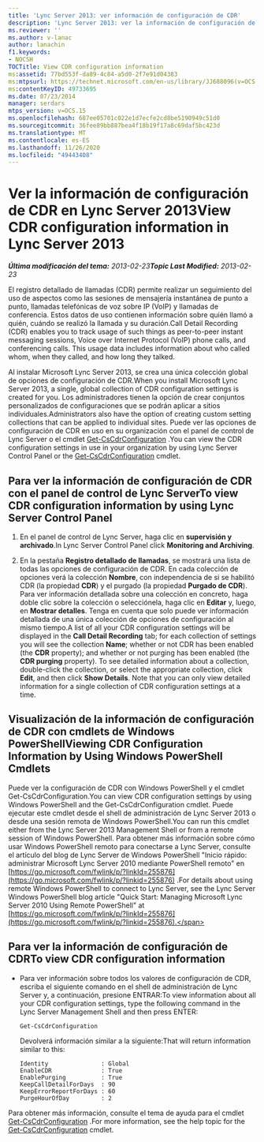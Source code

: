 ```yaml
---
title: 'Lync Server 2013: ver información de configuración de CDR'
description: 'Lync Server 2013: ver la información de configuración de CDR.'
ms.reviewer: ''
ms.author: v-lanac
author: lanachin
f1.keywords:
- NOCSH
TOCTitle: View CDR configuration information
ms:assetid: 77bd553f-da89-4c84-a5d0-2f7e91d04383
ms:mtpsurl: https://technet.microsoft.com/en-us/library/JJ688096(v=OCS.15)
ms:contentKeyID: 49733695
ms.date: 07/23/2014
manager: serdars
mtps_version: v=OCS.15
ms.openlocfilehash: 687ee05701c022e1d7ecfe2cd8be5190949c51d0
ms.sourcegitcommit: 36fee89bb887bea4f18b19f17a8c69daf5bc423d
ms.translationtype: MT
ms.contentlocale: es-ES
ms.lasthandoff: 11/26/2020
ms.locfileid: "49443408"
---
```

# <a name="view-cdr-configuration-information-in-lync-server-2013"></a><span data-ttu-id="8bdbd-103">Ver la información de configuración de CDR en Lync Server 2013</span><span class="sxs-lookup"><span data-stu-id="8bdbd-103">View CDR configuration information in Lync Server 2013</span></span>

<div data-xmlns="http://www.w3.org/1999/xhtml">

<div class="topic" data-xmlns="http://www.w3.org/1999/xhtml" data-msxsl="urn:schemas-microsoft-com:xslt" data-cs="https://msdn.microsoft.com/">

<div data-asp="https://msdn2.microsoft.com/asp">



</div>

<div id="mainSection">

<div id="mainBody"><span data-ttu-id="8bdbd-104">

<span> </span></span><span class="sxs-lookup"><span data-stu-id="8bdbd-104">

<span> </span></span></span>

<span data-ttu-id="8bdbd-105">_**Última modificación del tema:** 2013-02-23_</span><span class="sxs-lookup"><span data-stu-id="8bdbd-105">_**Topic Last Modified:** 2013-02-23_</span></span>

<span data-ttu-id="8bdbd-p101">El registro detallado de llamadas (CDR) permite realizar un seguimiento del uso de aspectos como las sesiones de mensajería instantánea de punto a punto, llamadas telefónicas de voz sobre IP (VoIP) y llamadas de conferencia. Estos datos de uso contienen información sobre quién llamó a quién, cuándo se realizó la llamada y su duración.</span><span class="sxs-lookup"><span data-stu-id="8bdbd-p101">Call Detail Recording (CDR) enables you to track usage of such things as peer-to-peer instant messaging sessions, Voice over Internet Protocol (VoIP) phone calls, and conferencing calls. This usage data includes information about who called whom, when they called, and how long they talked.</span></span>

<span data-ttu-id="8bdbd-108">Al instalar Microsoft Lync Server 2013, se crea una única colección global de opciones de configuración de CDR.</span><span class="sxs-lookup"><span data-stu-id="8bdbd-108">When you install Microsoft Lync Server 2013, a single, global collection of CDR configuration settings is created for you.</span></span> <span data-ttu-id="8bdbd-109">Los administradores tienen la opción de crear conjuntos personalizados de configuraciones que se podrán aplicar a sitios individuales.</span><span class="sxs-lookup"><span data-stu-id="8bdbd-109">Administrators also have the option of creating custom setting collections that can be applied to individual sites.</span></span> <span data-ttu-id="8bdbd-110">Puede ver las opciones de configuración de CDR en uso en su organización con el panel de control de Lync Server o el cmdlet [Get-CsCdrConfiguration](https://docs.microsoft.com/powershell/module/skype/Get-CsCdrConfiguration) .</span><span class="sxs-lookup"><span data-stu-id="8bdbd-110">You can view the CDR configuration settings in use in your organization by using Lync Server Control Panel or the [Get-CsCdrConfiguration](https://docs.microsoft.com/powershell/module/skype/Get-CsCdrConfiguration) cmdlet.</span></span>

<div>

## <a name="to-view-cdr-configuration-information-by-using-lync-server-control-panel"></a><span data-ttu-id="8bdbd-111">Para ver la información de configuración de CDR con el panel de control de Lync Server</span><span class="sxs-lookup"><span data-stu-id="8bdbd-111">To view CDR configuration information by using Lync Server Control Panel</span></span>

1.  <span data-ttu-id="8bdbd-112">En el panel de control de Lync Server, haga clic en **supervisión y archivado**.</span><span class="sxs-lookup"><span data-stu-id="8bdbd-112">In Lync Server Control Panel click **Monitoring and Archiving**.</span></span>

2.  <span data-ttu-id="8bdbd-p103">En la pestaña **Registro detallado de llamadas**, se mostrará una lista de todas las opciones de configuración de CDR. En cada colección de opciones verá la colección **Nombre**, con independencia de si se habilitó CDR (la propiedad **CDR**) y el purgado (la propiedad **Purgado de CDR**). Para ver información detallada sobre una colección en concreto, haga doble clic sobre la colección o selecciónela, haga clic en **Editar** y, luego, en **Mostrar detalles**. Tenga en cuenta que solo puede ver información detallada de una única colección de opciones de configuración al mismo tiempo.</span><span class="sxs-lookup"><span data-stu-id="8bdbd-p103">A list of all your CDR configuration settings will be displayed in the **Call Detail Recording** tab; for each collection of settings you will see the collection **Name**; whether or not CDR has been enabled (the **CDR** property); and whether or not purging has been enabled (the **CDR purging** property). To see detailed information about a collection, double-click the collection, or select the appropriate collection, click **Edit**, and then click **Show Details**. Note that you can only view detailed information for a single collection of CDR configuration settings at a time.</span></span>

</div>

<div>

## <a name="viewing-cdr-configuration-information-by-using-windows-powershell-cmdlets"></a><span data-ttu-id="8bdbd-116">Visualización de la información de configuración de CDR con cmdlets de Windows PowerShell</span><span class="sxs-lookup"><span data-stu-id="8bdbd-116">Viewing CDR Configuration Information by Using Windows PowerShell Cmdlets</span></span>

<span data-ttu-id="8bdbd-117">Puede ver la configuración de CDR con Windows PowerShell y el cmdlet Get-CsCdrConfiguration.</span><span class="sxs-lookup"><span data-stu-id="8bdbd-117">You can view CDR configuration settings by using Windows PowerShell and the Get-CsCdrConfiguration cmdlet.</span></span> <span data-ttu-id="8bdbd-118">Puede ejecutar este cmdlet desde el shell de administración de Lync Server 2013 o desde una sesión remota de Windows PowerShell.</span><span class="sxs-lookup"><span data-stu-id="8bdbd-118">You can run this cmdlet either from the Lync Server 2013 Management Shell or from a remote session of Windows PowerShell.</span></span> <span data-ttu-id="8bdbd-119">Para obtener más información sobre cómo usar Windows PowerShell remoto para conectarse a Lync Server, consulte el artículo del blog de Lync Server de Windows PowerShell "Inicio rápido: administrar Microsoft Lync Server 2010 mediante PowerShell remoto" en [https://go.microsoft.com/fwlink/p/?linkId=255876](https://go.microsoft.com/fwlink/p/?linkid=255876) .</span><span class="sxs-lookup"><span data-stu-id="8bdbd-119">For details about using remote Windows PowerShell to connect to Lync Server, see the Lync Server Windows PowerShell blog article "Quick Start: Managing Microsoft Lync Server 2010 Using Remote PowerShell" at [https://go.microsoft.com/fwlink/p/?linkId=255876](https://go.microsoft.com/fwlink/p/?linkid=255876).</span></span>

<div>

## <a name="to-view-cdr-configuration-information"></a><span data-ttu-id="8bdbd-120">Para ver la información de configuración de CDR</span><span class="sxs-lookup"><span data-stu-id="8bdbd-120">To view CDR configuration information</span></span>

  - <span data-ttu-id="8bdbd-121">Para ver información sobre todos los valores de configuración de CDR, escriba el siguiente comando en el shell de administración de Lync Server y, a continuación, presione ENTRAR:</span><span class="sxs-lookup"><span data-stu-id="8bdbd-121">To view information about all your CDR configuration settings, type the following command in the Lync Server Management Shell and then press ENTER:</span></span>
    
        Get-CsCdrConfiguration
    
    <span data-ttu-id="8bdbd-122">Devolverá información similar a la siguiente:</span><span class="sxs-lookup"><span data-stu-id="8bdbd-122">That will return information similar to this:</span></span>
    
        Identity               : Global
        EnableCDR              : True
        EnablePurging          : True
        KeepCallDetailForDays  : 90
        KeepErrorReportForDays : 60
        PurgeHourOfDay         : 2

</div>

<span data-ttu-id="8bdbd-123">Para obtener más información, consulte el tema de ayuda para el cmdlet [Get-CsCdrConfiguration](https://docs.microsoft.com/powershell/module/skype/Get-CsCdrConfiguration) .</span><span class="sxs-lookup"><span data-stu-id="8bdbd-123">For more information, see the help topic for the [Get-CsCdrConfiguration](https://docs.microsoft.com/powershell/module/skype/Get-CsCdrConfiguration) cmdlet.</span></span>

<span data-ttu-id="8bdbd-124"></div>

</div>

<span> </span>

</div>

</div>

</span><span class="sxs-lookup"><span data-stu-id="8bdbd-124"></div>

</div>

<span> </span>

</div>

</div>

</span></span></div>

